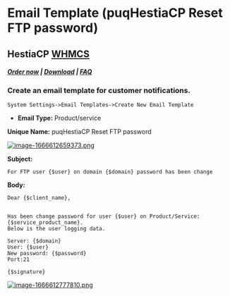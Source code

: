 # Email Template (puqHestiaCP Reset FTP password)

## HestiaCP **[WHMCS](https://puqcloud.com/link.php?id=77)**

##### [Order now](https://puqcloud.com/index.php?rp=/store/whmcs-module-hestiacp) | [Download](https://download.puqcloud.com/WHMCS/servers/PUQ_WHMCS-HestiaCP/) | [FAQ](https://faq.puqcloud.com/) 

### Create an email template for customer notifications.

```
System Settings->Email Templates->Create New Email Template
```

- **Email Type:** Product/service

**Unique Name:** puqHestiaCP Reset FTP password

[![image-1666612659373.png](https://doc.puq.info/uploads/images/gallery/2022-10/scaled-1680-/image-1666612659373.png)](https://doc.puq.info/uploads/images/gallery/2022-10/image-1666612659373.png)

**Subject:**

```
For FTP user {$user} on domain {$domain} password has been change
```

**Body:**

```
Dear {$client_name},


Has been change password for user {$user} on Product/Service: {$service_product_name}. 
Below is the user logging data.

Server: {$domain}
User: {$user}
New password: {$password}
Port:21

{$signature}
```

[![image-1666612777810.png](https://doc.puq.info/uploads/images/gallery/2022-10/scaled-1680-/image-1666612777810.png)](https://doc.puq.info/uploads/images/gallery/2022-10/image-1666612777810.png)

